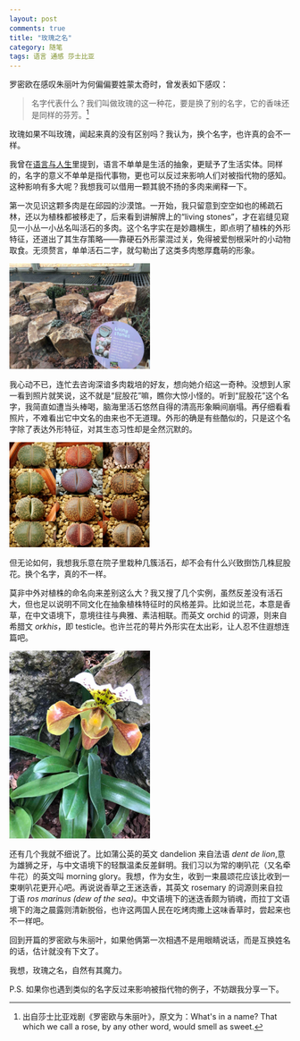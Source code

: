 ```yaml
---
layout: post
comments: true
title: "玫瑰之名"
category: 随笔  
tags: 语言 通感 莎士比亚 
---
```


罗密欧在感叹朱丽叶为何偏偏要姓蒙太奇时，曾发表如下感叹：
> 名字代表什么？我们叫做玫瑰的这一种花，要是换了别的名字，它的香味还是同样的芬芳。[^1]

玫瑰如果不叫玫瑰，闻起来真的没有区别吗？我认为，换个名字，也许真的会不一样。

我曾在[语言与人生](/langue)里提到，语言不单单是生活的抽象，更赋予了生活实体。同样的，名字的意义不单单是指代事物，更也可以反过来影响人们对被指代物的感知。这种影响有多大呢？我想我可以借用一颗其貌不扬的多肉来阐释一下。

第一次见识这颗多肉是在邱园的沙漠馆。一开始，我只留意到空空如也的稀疏石林，还以为植株都被移走了，后来看到讲解牌上的“living stones”，才在岩缝见窥见一小丛一小丛名叫活石的多肉。这个名字实在是妙趣横生，即点明了植株的外形特征，还道出了其生存策略——靠硬石外形蒙混过关，免得被爱刨根采叶的小动物取食。无须赘言，单单活石二字，就勾勒出了这类多肉憨厚蠢萌的形象。

<img src="/images/livingstone1.jpg" alt = "livingstone 1" width=50% height=50%>

我心动不已，连忙去咨询深谙多肉栽培的好友，想向她介绍这一奇种。没想到人家一看到照片就笑说，这不就是“屁股花”嘛，瞧你大惊小怪的。听到“屁股花”这个名字，我简直如遭当头棒喝，脑海里活石悠然自得的清高形象瞬间崩塌。再仔细看看照片，不难看出它中文名的由来也不无道理。外形的确是有些酷似的，只是这个名字除了表达外形特征，对其生态习性却是全然沉默的。

<img src="/images/livingstone2.jpg" alt = "livingstone 1" width=50% height=50%>

但无论如何，我想我乐意在院子里栽种几簇活石，却不会有什么兴致捯饬几株屁股花。换个名字，真的不一样。

莫非中外对植株的命名向来差别这么大？我又搜了几个实例，虽然反差没有活石大，但也足以说明不同文化在抽象植株特征时的风格差异。比如说兰花，本意是香草，在中文语境下，意境往往与典雅、素洁相联。而英文 orchid 的词源，则来自希腊文 *orkhis*，即 testicle。也许兰花的萼片外形实在太出彩，让人忍不住遐想连篇吧。

<img src="/images/orchid.jpg" alt = "orchid" width=50% height=50%>

还有几个我就不细说了。比如蒲公英的英文 dandelion 来自法语 *dent de lion*,意为雄狮之牙，与中文语境下的轻飘温柔反差鲜明。我们习以为常的喇叭花（又名牵牛花）的英文叫 morning glory。我想，作为女生，收到一束晨颂花应该比收到一束喇叭花更开心吧。再说说香草之王迷迭香，其英文 rosemary 的词源则来自拉丁语 *ros marinus (dew of the sea)*。中文语境下的迷迭香颇为销魂，而拉丁文语境下的海之晨露则清新脱俗，也许这两国人民在吃烤肉撒上这味香草时，尝起来也不一样吧。

回到开篇的罗密欧与朱丽叶，如果他俩第一次相遇不是用眼睛说话，而是互换姓名的话，估计就没有下文了。

我想，玫瑰之名，自然有其魔力。

[^1]: 出自莎士比亚戏剧《罗密欧与朱丽叶》，原文为：What's in a name? That which we call a rose, by any other word, would smell as sweet.

P.S. 如果你也遇到类似的名字反过来影响被指代物的例子，不妨跟我分享一下。